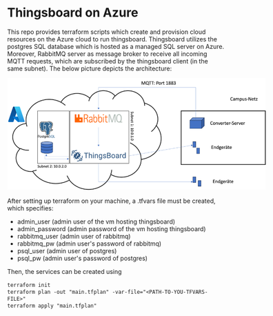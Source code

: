 # Thingsboard on Azure

This repo provides terraform scripts which create and provision cloud resources on the Azure cloud to run thingsboard. Thingsboard utilizes the postgres SQL database which is hosted as a managed SQL server on Azure. Moreover, RabbitMQ server as message broker to receive all incoming MQTT requests, which are subscribed by the thingsboard client (in the same subnet). The below picture depicts the architecture:


<img
  src="architecture.png"
  alt="Alt text"
  title="Optional title"
  style="display: inline-block; margin: 0 auto; max-width: 600px">


After setting up terraform on your machine, a .tfvars file must be created, which specifies:
- admin_user (admin user of the vm hosting thingsboard)
- admin_password (admin password of the vm hosting thingsboard)
- rabbitmq_user (admin user of rabbitmq)
- rabbitmq_pw (admin user's password of rabbitmq)
- psql_user (admin user of postgres)
- psql_pw (admin user's password of postgres)


Then, the services can be created using 
```
terraform init
terraform plan -out "main.tfplan" -var-file="<PATH-TO-YOU-TFVARS-FILE>"
terraform apply "main.tfplan"
```